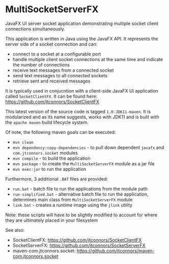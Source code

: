 # MultiSocketServerFX
JavaFX UI server socket application demonstrating multiple socket client connections simultaneously.

This application is written in Java using the JavaFX API.  It represents the server side of a socket connection and can:

   - connect to a socket at a configurable port
   - handle multiple client socket connections at the same time and indicate the number of connections
   - receive text messages from a connected socket
   - send text messages to all connected sockets
   - retrieve sent and received messages

It is typically used in conjucntion with a client-side JavaFX UI application called ```SocketClientFX```.
It can be found here: https://github.com/jtconnors/SocketClientFX

This latest version of the source code is tagged ```1.0-JDK11-maven```.  It is modularized and as its name suggests, works with JDK11
and is built with the ```apache maven``` build lifecycle system.

Of note, the following maven goals can be executed:

   - ```mvn clean```
   - ```mvn dependency:copy-dependencies``` - to pull down dependent ```javafx``` and ```com.jtconnors.socket``` modules
   - ```mvn compile``` - to build the application
   - ```mvn package``` - to create the ```MultiSocketServerFX``` module as a jar file
   - ```mvn exec:jar``` to run the application
   
Furthermore, 3 additional ```.BAT``` files are provided:
   - ```run.bat``` - batch file to run the applications from the module path
   - ```run-simplified.bat``` - alternative batch file to run the application, determines main class from ```MultiSocketServerFX``` module
   - ```link.bat``` - creates a runtime image using the ```jlink``` utility
   
Note:  these scripts will have to be slightly modified to account for where they are ultimately placed in your filesystem
   
See also:

- SocketClientFX: https://github.com/jtconnors/SocketClientFX
- SocketServerFX: https://github.com/jtconnors/SocketServerFX
- maven-com.jtconnors.socket: https://github.com/jtconnors/maven-com.jtconnors.socket
